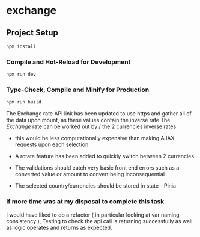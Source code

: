 # exchange

## Project Setup

```sh
npm install
```

### Compile and Hot-Reload for Development

```sh
npm run dev
```

### Type-Check, Compile and Minify for Production

```sh
npm run build
```
The Exchange rate API link has been updated to use https and gather all of the data upon mount, as these values contain the inverse rate
The *Exchange* rate can be worked out by / the 2 currencies inverse rates

* this would be less computationally expensive than making AJAX requests upon each selection

* A rotate feature has been added to quickly switch between 2 currencies

* The validations should catch very basic front end errors such as a converted value or amount to convert being inconsequential

* The selected country/currencies should be stored in state - Pinia

### If more time was at my disposal to complete this task

I would have liked to do a refactor ( in particular looking at var naming consistency ), Testing to check the api call is returning successfully
as well as logic operates and returns as expected.

